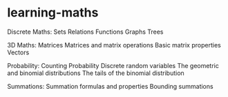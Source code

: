 # learning-maths

Discrete Maths:
Sets
Relations
Functions
Graphs
Trees

3D Maths:
Matrices
Matrices and matrix operations
Basic matrix properties
Vectors

Probability:
Counting
Probability
Discrete random variables
The geometric and binomial distributions
The tails of the binomial distribution

Summations:
Summation formulas and properties
Bounding summations
